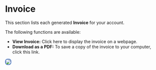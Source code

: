 # Invoice

This section lists each generated **Invoice** for your account.

The following functions are available:

+ **View Invoice:** Click here to display the invoice on a webpage.
+ **Download as a PDF:** To save a copy of the invoice to your computer, click this link.

<img src= "/customer-portal/img/cp-invoice1.png" style="border: 2px solid #4472C4; border-radius: 8px;">
